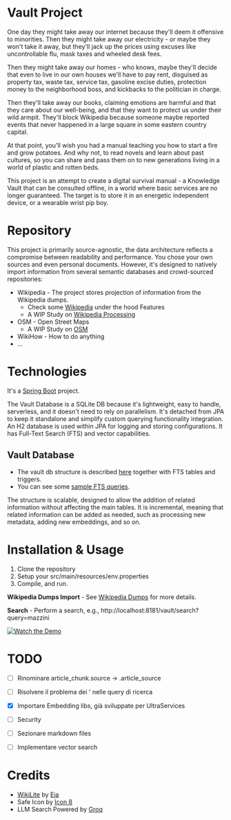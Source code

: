 # Vault Project

One day they might take away our internet because they'll deem it offensive to minorities. 
Then they might take away our electricity - or maybe they won't take it away, 
but they'll jack up the prices using excuses like uncontrollable flu, mask taxes and wheeled desk fees.

Then they might take away our homes - who knows, maybe they'll decide that even to live in our own houses
we'll have to pay rent, disguised as property tax, waste tax, service tax, gasoline excise duties,
protection money to the neighborhood boss, and kickbacks to the politician in charge.

Then they'll take away our books, claiming emotions are harmful 
and that they care about our well-being, and that they want to protect us under their wild armpit.
They'll block Wikipedia because someone maybe reported events that never happened 
in a large square in some eastern country capital.

At that point, you'll wish you had a manual teaching you how to start a fire and grow potatoes. 
And why not, to read novels and learn about past cultures, 
so you can share and pass them on to new generations living in a world of plastic and rotten beds.

This project is an attempt to create a digital survival manual - a Knowledge Vault that can be consulted offline, 
in a world where basic services are no longer guaranteed.
The target is to store it in an energetic independent device, or a wearable wrist pip boy.

# Repository

This project is primarily source-agnostic, 
the data architecture reflects a compromise between readability and performance. 
You chose your own sources and even personal documents.
However, it's designed to natively import information from several semantic databases and crowd-sourced repositories:

* Wikipedia - The project stores projection of information from the Wikipedia dumps.
  * Check some [Wikipedia](./docs/wikipedia.md) under the hood Features
  * A WIP Study on [Wikipedia Processing](./docs/wikipedia_processing.md)
* OSM - Open Street Maps
  * A WIP Study on [OSM](./docs/openstreetmap.md)
* WikiHow - How to do anything
* ...

# Technologies

It's a [Spring Boot](https://start.spring.io/#!type=maven-project&language=java&platformVersion=3.4.1&packaging=jar&jvmVersion=17&groupId=tk.artsakenos&artifactId=vault&name=Vault&description=A%20Vault%20with%20Knowledge&packageName=tk.artsakenos.vault&dependencies=web,lombok,devtools,thymeleaf,data-jpa,h2,spring-ai-ollama) project.

The Vault Database is a SQLite DB because it's lightweight, easy to handle, serverless, 
and it doesn't need to rely on parallelism. 
It's detached from JPA to keep it standalone and simplify custom querying functionality integration.
An H2 database is used within JPA for logging and storing configurations.
It has Full-Text Search (FTS) and vector capabilities.

## Vault Database

* The vault db structure is described [here](./src/main/resources/database/vault_init.sql) together with FTS tables and triggers.
* You can see some [sample FTS queries](./docs/vault_fts_queries.sql).

The structure is scalable, designed to allow the addition of related information without affecting the main tables.
It is incremental, meaning that related information can be added as needed, 
such as processing new metadata, adding new embeddings, and so on.

# Installation & Usage

1. Clone the repository
2. Setup your src/main/resources/env.properties
3. Compile, and run.

**Wikipedia Dumps Import** - See [Wikipedia Dumps](./docs/wikipedia.md#download-procedure) for more details.

**Search** - Perform a search, e.g., http://localhost:8181/vault/search?query=mazzini

[![Watch the Demo](https://img.youtube.com/vi/m3wewJOdCUs/0.jpg)](https://www.youtube.com/watch?v=m3wewJOdCUs&ab_channel=AndreaAddis)


# TODO

- [ ] Rinominare article_chunk.source -> .article_source
- [ ] Risolvere il problema dei ' nelle query di ricerca
- [x] Importare Embedding libs, già sviluppate per UltraServices
- [ ] Security
- [ ] Sezionare markdown files
- [ ] Implementare vector search


# Credits

* [WikiLite](https://github.com/eja/wikilite) by [Eja](https://eja.it)
* Safe Icon by [Icon 8](https://icons8.com/icon/80779/safe)
* LLM Search Powered by [Groq](https://groq.com)
